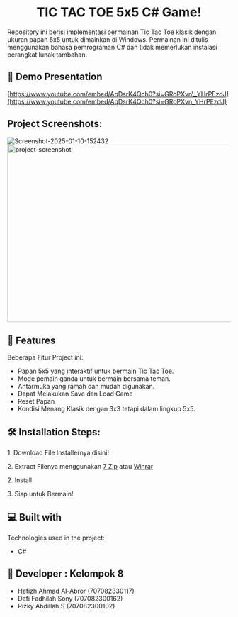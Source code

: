 <h1 align="center" id="title">TIC TAC TOE 5x5 C# Game!</h1>

<p id="description">Repository ini berisi implementasi permainan Tic Tac Toe klasik dengan ukuran papan 5x5 untuk dimainkan di Windows. Permainan ini ditulis menggunakan bahasa pemrograman C# dan tidak memerlukan instalasi perangkat lunak tambahan.</p>

<h2>🚀 Demo Presentation</h2>

[https://www.youtube.com/embed/AqDsrK4Qch0?si=GRoPXvn\_YHrPEzdJ](https://www.youtube.com/embed/AqDsrK4Qch0?si=GRoPXvn_YHrPEzdJ)

<h2>Project Screenshots:</h2>

<img src="https://i.ibb.co.com/P4FLDDf/Screenshot-2025-01-10-152432.png" alt="Screenshot-2025-01-10-152432">

<img src="https://images.unsplash.com/photo-1602632003094-0494b73b7c4a?q=80&w=1470&auto=format&fit=crop&ixlib=rb-4.0.3&ixid=M3wxMjA3fDB8MHxwaG90by1wYWdlfHx8fGVufDB8fHx8fA%3D%3D" alt="project-screenshot" width="700" height="400/">

  
  
<h2>🧐 Features</h2>

Beberapa Fitur Project ini:

*   Papan 5x5 yang interaktif untuk bermain Tic Tac Toe.
*   Mode pemain ganda untuk bermain bersama teman.
*   Antarmuka yang ramah dan mudah digunakan.
*   Dapat Melakukan Save dan Load Game
*   Reset Papan
*   Kondisi Menang Klasik dengan 3x3 tetapi dalam lingkup 5x5.

<h2>🛠️ Installation Steps:</h2>

<p>1. Download File Installernya <a href"https://github.com/xyukii/TICTACTOE/blob/main/T3/T3.rar">disini!</a></p>

<p>2. Extract Filenya menggunakan <a href="https://www.7-zip.org/">7 Zip</a> atau <a href="https://www.win-rar.com/">Winrar</a></p>

<p>2. Install</p>

<p>3. Siap untuk Bermain!</p>

  
  
<h2>💻 Built with</h2>

Technologies used in the project:

*   C#

<h2>👥 Developer : Kelompok 8</h2>

*  Hafizh Ahmad Al-Abror (707082330117)
*  Dafi Fadhilah Sony (707082300162)
*  Rizky Abdillah S (707082300102)
